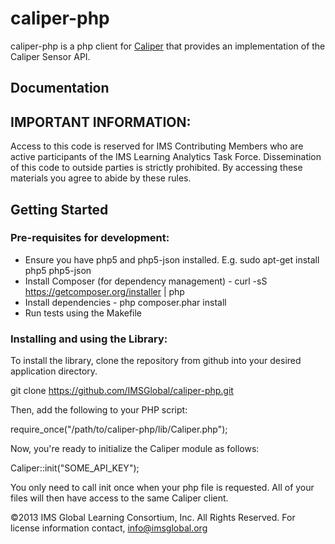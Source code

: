 caliper-php
================

caliper-php is a php client for [Caliper](http://www.imsglobal.org) that provides an implementation of the Caliper Sensor API.

## Documentation

## IMPORTANT INFORMATION:
Access to this code is reserved for IMS Contributing Members who are active participants of the IMS Learning Analytics Task Force.  Dissemination of this code to outside parties is strictly prohibited. By accessing these materials you agree to abide by these rules.

## Getting Started

### Pre-requisites for development:  

* Ensure you have php5 and php5-json installed.  E.g. sudo apt-get install php5 php5-json
* Install Composer (for dependency management) - curl -sS https://getcomposer.org/installer | php 
* Install dependencies - php composer.phar install
* Run tests using the Makefile

### Installing and using the Library:

To install the library, clone the repository from github into your desired application directory.

git clone https://github.com/IMSGlobal/caliper-php.git

Then, add the following to your PHP script:

require_once("/path/to/caliper-php/lib/Caliper.php");

Now, you're ready to initialize the Caliper module as follows:

Caliper::init("SOME_API_KEY");

You only need to call init once when your php file is requested. All of your files will then have access to the same Caliper client.

©2013 IMS Global Learning Consortium, Inc.  All Rights Reserved.
For license information contact, info@imsglobal.org

